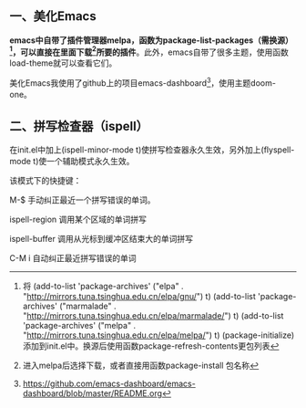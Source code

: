 ##  一、美化Emacs

<strong>emacs中自带了插件管理器melpa，函数为package-list-packages（需换源）[^1]，可以直接在里面下载[^2]所要的插件</strong>。此外，emacs自带了很多主题，使用函数load-theme就可以查看它们。

美化Emacs我使用了github上的项目emacs-dashboard[^3]，使用主题doom-one。

[^1]: 将     (add-to-list 'package-archives'  ("elpa" . "http://mirrors.tuna.tsinghua.edu.cn/elpa/gnu/") t) (add-to-list 'package-archives'   ("marmalade" . "http://mirrors.tuna.tsinghua.edu.cn/elpa/marmalade/") t) (add-to-list 'package-archives'  ("melpa" . "http://mirrors.tuna.tsinghua.edu.cn/elpa/melpa/") t) (package-initialize)          添加到init.el中。换源后使用函数package-refresh-contents更包列表
[^2]: 进入melpa后选择下载，或者直接用函数package-install 包名称
[^3]: https://github.com/emacs-dashboard/emacs-dashboard/blob/master/README.org

## 二、拼写检查器（ispell）

在init.el中加上(ispell-minor-mode t)使拼写检查器永久生效，另外加上(flyspell-mode t)使一个辅助模式永久生效。

该模式下的快捷键：

M-$ 手动纠正最近一个拼写错误的单词。

ispell-region 调用某个区域的单词拼写

ispell-buffer 调用从光标到缓冲区结束大的单词拼写

C-M i 自动纠正最近拼写错误的单词

